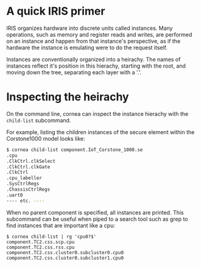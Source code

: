 # A quick IRIS primer

IRIS organizes hardware into discrete units called instances.
Many operations, such as memory and register reads and writes,
are performed on an instance and happen from that instance's
perspective, as if the hardware the instance is emulating were
to do the request itself.

Instances are conventionally organized into a heirachy.
The names of instances reflect it's position in this hierachy,
starting with the root, and moving down the tree, separating
each layer with a '.'.

# Inspecting the heirachy

On the command line, cornea can inspect the instance hierachy
with the `child-list` subcommand.

For example, listing the children instances of the secure element
within the Corstone1000 model looks like:

```bash
$ cornea child-list component.IoT_Corstone_1000.se
.cpu
.ClkCtrl.clkSelect
.ClkCtrl.clkGate
.ClkCtrl
.cpu_labeller
.SysCtrlRegs
.ChassisCtrlRegs
.uart0
---- etc. ----
```

When no parent component is specified, all instances are printed.
This subcommand can be useful when piped to a search tool such
as grep to find instances that are important like a cpu:

```
$ cornea child-list | rg 'cpu0?$'
component.TC2.css.scp.cpu
component.TC2.css.rss.cpu
component.TC2.css.cluster0.subcluster0.cpu0
component.TC2.css.cluster0.subcluster1.cpu0
```

